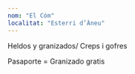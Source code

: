 ```yaml
---
nom: "El Cóm"
localitat: "Esterri d’Àneu"
---
```


Heldos y granizados/ Creps i gofres

Pasaporte = Granizado gratis
